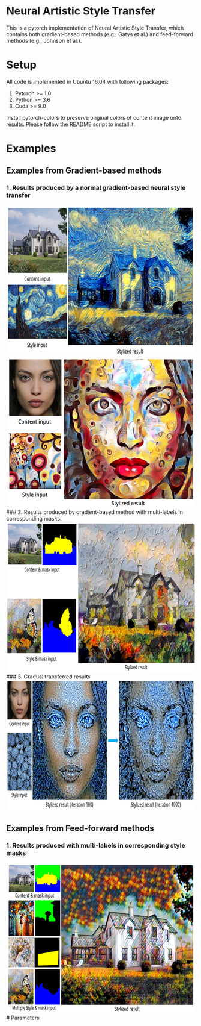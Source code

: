 # Neural Artistic Style Transfer 

This is a pytorch implementation of Neural Artistic Style Transfer, which contains both gradient-based methods (e.g., Gatys et al.) and feed-forward methods (e.g., Johnson et al.).

# Setup
All code is implemented in Ubuntu 16.04 with following packages:
1. Pytorch >= 1.0
2. Python >= 3.6
3. Cuda >= 9.0

Install pytorch-colors to preserve original colors of content image onto results. Please follow the README script to install it.


# Examples

## Examples from Gradient-based methods
### 1. Results produced by a normal gradient-based neural style transfer 
<div align='center'>
  <img src='optimization/output/result_opt1.png' height='400px'>
  <img src='optimization/output/result_opt2.png' height='400px'>
</div>
### 2. Results produced by gradient-based method with multi-labels in corresponding masks.
<div align='center'>
  <img src='optimization/output/result_opt3.png' height='400px'>
</div>
### 3. Gradual transferred results
<div align='center'>
  <img src='optimization/output/result_opt4.png' height='350px'>  
</div>

## Examples from Feed-forward methods
### 1. Results produced with multi-labels in corresponding style masks
<div align='center'>
  <img src='feed-forward/output/result_feed-forward_multilabels.png' height='400px'>  
</div>
# Parameters
